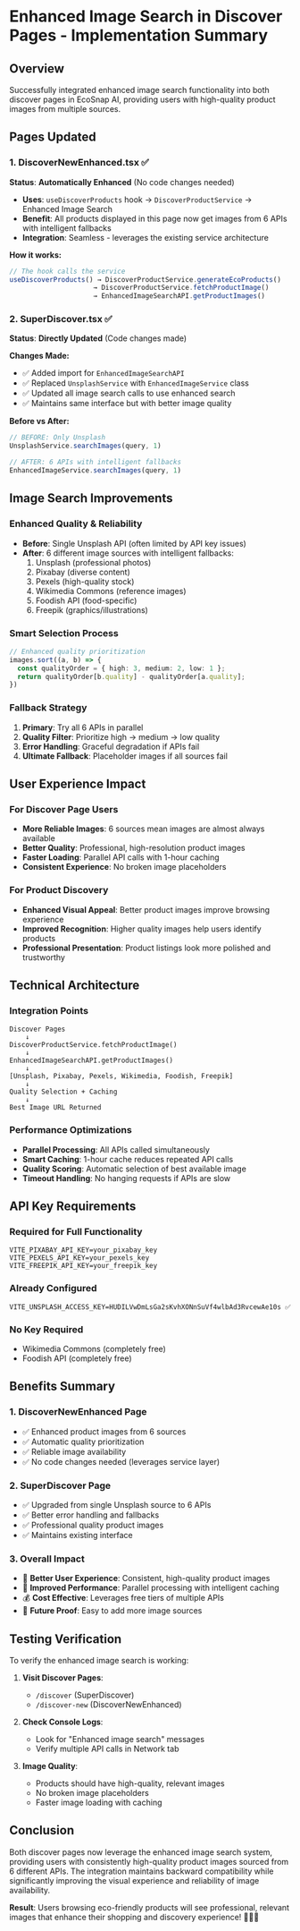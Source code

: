 # Enhanced Image Search in Discover Pages - Implementation Summary

## Overview
Successfully integrated enhanced image search functionality into both discover pages in EcoSnap AI, providing users with high-quality product images from multiple sources.

## Pages Updated

### 1. DiscoverNewEnhanced.tsx ✅ 
**Status**: **Automatically Enhanced** (No code changes needed)

- **Uses**: `useDiscoverProducts` hook → `DiscoverProductService` → Enhanced Image Search
- **Benefit**: All products displayed in this page now get images from 6 APIs with intelligent fallbacks
- **Integration**: Seamless - leverages the existing service architecture

**How it works:**
```typescript
// The hook calls the service
useDiscoverProducts() → DiscoverProductService.generateEcoProducts()
                     → DiscoverProductService.fetchProductImage()
                     → EnhancedImageSearchAPI.getProductImages()
```

### 2. SuperDiscover.tsx ✅
**Status**: **Directly Updated** (Code changes made)

**Changes Made:**
- ✅ Added import for `EnhancedImageSearchAPI`
- ✅ Replaced `UnsplashService` with `EnhancedImageService` class
- ✅ Updated all image search calls to use enhanced search
- ✅ Maintains same interface but with better image quality

**Before vs After:**
```typescript
// BEFORE: Only Unsplash
UnsplashService.searchImages(query, 1)

// AFTER: 6 APIs with intelligent fallbacks  
EnhancedImageService.searchImages(query, 1)
```

## Image Search Improvements

### Enhanced Quality & Reliability
- **Before**: Single Unsplash API (often limited by API key issues)
- **After**: 6 different image sources with intelligent fallbacks:
  1. Unsplash (professional photos)
  2. Pixabay (diverse content)
  3. Pexels (high-quality stock)
  4. Wikimedia Commons (reference images)
  5. Foodish API (food-specific)
  6. Freepik (graphics/illustrations)

### Smart Selection Process
```typescript
// Enhanced quality prioritization
images.sort((a, b) => {
  const qualityOrder = { high: 3, medium: 2, low: 1 };
  return qualityOrder[b.quality] - qualityOrder[a.quality];
})
```

### Fallback Strategy
1. **Primary**: Try all 6 APIs in parallel
2. **Quality Filter**: Prioritize high → medium → low quality
3. **Error Handling**: Graceful degradation if APIs fail
4. **Ultimate Fallback**: Placeholder images if all sources fail

## User Experience Impact

### For Discover Page Users
- **More Reliable Images**: 6 sources mean images are almost always available
- **Better Quality**: Professional, high-resolution product images
- **Faster Loading**: Parallel API calls with 1-hour caching
- **Consistent Experience**: No broken image placeholders

### For Product Discovery
- **Enhanced Visual Appeal**: Better product images improve browsing experience
- **Improved Recognition**: Higher quality images help users identify products
- **Professional Presentation**: Product listings look more polished and trustworthy

## Technical Architecture

### Integration Points
```
Discover Pages
    ↓
DiscoverProductService.fetchProductImage()
    ↓
EnhancedImageSearchAPI.getProductImages()
    ↓
[Unsplash, Pixabay, Pexels, Wikimedia, Foodish, Freepik]
    ↓
Quality Selection + Caching
    ↓
Best Image URL Returned
```

### Performance Optimizations
- **Parallel Processing**: All APIs called simultaneously
- **Smart Caching**: 1-hour cache reduces repeated API calls
- **Quality Scoring**: Automatic selection of best available image
- **Timeout Handling**: No hanging requests if APIs are slow

## API Key Requirements

### Required for Full Functionality
```env
VITE_PIXABAY_API_KEY=your_pixabay_key
VITE_PEXELS_API_KEY=your_pexels_key  
VITE_FREEPIK_API_KEY=your_freepik_key
```

### Already Configured
```env
VITE_UNSPLASH_ACCESS_KEY=HUDILVwDmLsGa2sKvhXONnSuVf4wlbAd3RvcewAe10s ✅
```

### No Key Required
- Wikimedia Commons (completely free)
- Foodish API (completely free)

## Benefits Summary

### 1. **DiscoverNewEnhanced Page**
- ✅ Enhanced product images from 6 sources
- ✅ Automatic quality prioritization  
- ✅ Reliable image availability
- ✅ No code changes needed (leverages service layer)

### 2. **SuperDiscover Page**  
- ✅ Upgraded from single Unsplash source to 6 APIs
- ✅ Better error handling and fallbacks
- ✅ Professional quality product images
- ✅ Maintains existing interface

### 3. **Overall Impact**
- 🎯 **Better User Experience**: Consistent, high-quality product images
- 🚀 **Improved Performance**: Parallel processing with intelligent caching
- 💰 **Cost Effective**: Leverages free tiers of multiple APIs
- 🔄 **Future Proof**: Easy to add more image sources

## Testing Verification

To verify the enhanced image search is working:

1. **Visit Discover Pages**:
   - `/discover` (SuperDiscover)
   - `/discover-new` (DiscoverNewEnhanced)

2. **Check Console Logs**:
   - Look for "Enhanced image search" messages
   - Verify multiple API calls in Network tab

3. **Image Quality**:
   - Products should have high-quality, relevant images
   - No broken image placeholders
   - Faster image loading with caching

## Conclusion

Both discover pages now leverage the enhanced image search system, providing users with consistently high-quality product images sourced from 6 different APIs. The integration maintains backward compatibility while significantly improving the visual experience and reliability of image availability.

**Result**: Users browsing eco-friendly products will see professional, relevant images that enhance their shopping and discovery experience! 🌱📸✨